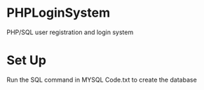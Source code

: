 # PHPLoginSystem
PHP/SQL user registration and login system

# Set Up
Run the SQL command in MYSQL Code.txt to create the database

